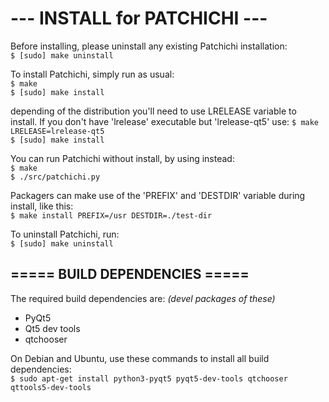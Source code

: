 # ---  INSTALL for PATCHICHI  ---

Before installing, please uninstall any existing Patchichi installation: <br/>
`$ [sudo] make uninstall`

To install Patchichi, simply run as usual: <br/>
`$ make` <br/>
`$ [sudo] make install`

depending of the distribution you'll need to use LRELEASE variable to install.
If you don't have 'lrelease' executable but 'lrelease-qt5' use:
`$ make LRELEASE=lrelease-qt5` <br/>
`$ [sudo] make install`

You can run Patchichi without install, by using instead: <br/>
`$ make` <br/>
`$ ./src/patchichi.py`

Packagers can make use of the 'PREFIX' and 'DESTDIR' variable during install, like this: <br/>
`$ make install PREFIX=/usr DESTDIR=./test-dir`

To uninstall Patchichi, run: <br/>
`$ [sudo] make uninstall`
<br/>

===== BUILD DEPENDENCIES =====
--------------------------------
The required build dependencies are: <i>(devel packages of these)</i>

 - PyQt5
 - Qt5 dev tools 
 - qtchooser

On Debian and Ubuntu, use these commands to install all build dependencies: <br/>
`$ sudo apt-get install python3-pyqt5 pyqt5-dev-tools qtchooser qttools5-dev-tools`

